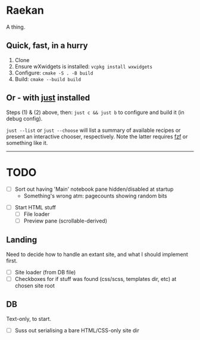 # Raekan

A thing.

## Quick, fast, in a hurry

1. Clone
2. Ensure wXwidgets is installed: `vcpkg install wxwidgets`
3. Configure: `cmake -S . -B build`
4. Build: `cmake --build build`

## Or - with [just](https://github.com/casey/just) installed

Steps (1) & (2) above, then:
`just c && just b` to configure and build it (in debug config).

`just --list` or `just --choose` will list a summary of available
recipes or present an interactive chooser, respectively. Note the
latter requires [fzf](https://github.com/junegunn/fzf) or something
like it.

---
# TODO

  * [ ] Sort out having 'Main' notebook pane hidden/disabled at startup
      - Something's wrong atm: pagecounts showing random bits
  - [ ] Start HTML stuff
    - [ ] File loader
    - [ ] Preview pane (scrollable-derived)

## Landing

Need to decide how to handle an extant site, and what I should implement first.

  - [ ] Site loader (from DB file)
  - [ ] Checkboxes for if stuff was found (css/scss, templates dir, etc) at chosen site root

## DB

Text-only, to start.

  * [ ] Suss out serialising a bare HTML/CSS-only site dir
